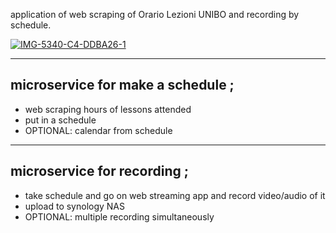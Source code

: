 application of web scraping of Orario Lezioni UNIBO and recording by schedule.

<a href="https://ibb.co/zR65ynQ"><img src="https://i.ibb.co/wWcL90B/IMG-5340-C4-DDBA26-1.jpg" alt="IMG-5340-C4-DDBA26-1" border="0" /></a>

<hr />

## microservice for make a schedule ;
* web scraping hours of lessons attended<br/>
* put in a schedule<br/>
* OPTIONAL: calendar from schedule<br/>

<hr />

## microservice for recording ;
* take schedule and go on web streaming app and record video/audio of it<br/>
* upload to synology NAS<br/>
* OPTIONAL: multiple recording simultaneously<br/>
